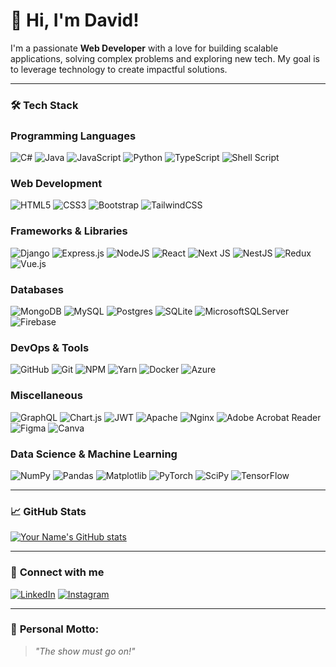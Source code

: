 # 👋 Hi, I'm David!

I'm a passionate **Web Developer** with a love for building scalable applications, solving complex problems and exploring new tech. My goal is to leverage technology to create impactful solutions.

---

### 🛠️ **Tech Stack**

### Programming Languages
![C#](https://img.shields.io/badge/c%23-%23239120.svg?style=flat&logo=csharp&logoColor=white) 
![Java](https://img.shields.io/badge/java-%23ED8B00.svg?style=flat&logo=openjdk&logoColor=white) 
![JavaScript](https://img.shields.io/badge/javascript-%23323330.svg?style=flat&logo=javascript&logoColor=%23F7DF1E) 
![Python](https://img.shields.io/badge/python-3670A0?style=flat&logo=python&logoColor=ffdd54) 
![TypeScript](https://img.shields.io/badge/typescript-%23007ACC.svg?style=flat&logo=typescript&logoColor=white) 
![Shell Script](https://img.shields.io/badge/shell_script-%23121011.svg?style=flat&logo=gnu-bash&logoColor=white)

### Web Development
![HTML5](https://img.shields.io/badge/html5-%23E34F26.svg?style=flat&logo=html5&logoColor=white) 
![CSS3](https://img.shields.io/badge/css3-%231572B6.svg?style=flat&logo=css3&logoColor=white) 
![Bootstrap](https://img.shields.io/badge/bootstrap-%238511FA.svg?style=flat&logo=bootstrap&logoColor=white) 
![TailwindCSS](https://img.shields.io/badge/tailwindcss-%2338B2AC.svg?style=flat&logo=tailwind-css&logoColor=white)

### Frameworks & Libraries
![Django](https://img.shields.io/badge/django-%23092E20.svg?style=flat&logo=django&logoColor=white) 
![Express.js](https://img.shields.io/badge/express.js-%23404d59.svg?style=flat&logo=express&logoColor=%2361DAFB) 
![NodeJS](https://img.shields.io/badge/node.js-6DA55F?style=flat&logo=node.js&logoColor=white) 
![React](https://img.shields.io/badge/react-%2320232a.svg?style=flat&logo=react&logoColor=%2361DAFB) 
![Next JS](https://img.shields.io/badge/Next-black?style=flat&logo=next.js&logoColor=white) 
![NestJS](https://img.shields.io/badge/nestjs-%23E0234E.svg?style=flat&logo=nestjs&logoColor=white) 
![Redux](https://img.shields.io/badge/redux-%23593d88.svg?style=flat&logo=redux&logoColor=white) 
![Vue.js](https://img.shields.io/badge/vue.js-%2335495e.svg?style=flat&logo=vuedotjs&logoColor=%234FC08D)

### Databases
![MongoDB](https://img.shields.io/badge/MongoDB-%234ea94b.svg?style=flat&logo=mongodb&logoColor=white) 
![MySQL](https://img.shields.io/badge/mysql-4479A1.svg?style=flat&logo=mysql&logoColor=white) 
![Postgres](https://img.shields.io/badge/postgres-%23316192.svg?style=flat&logo=postgresql&logoColor=white) 
![SQLite](https://img.shields.io/badge/sqlite-%2307405e.svg?style=flat&logo=sqlite&logoColor=white) 
![MicrosoftSQLServer](https://img.shields.io/badge/Microsoft%20SQL%20Server-CC2927?style=flat&logo=microsoft%20sql%20server&logoColor=white) 
![Firebase](https://img.shields.io/badge/firebase-a08021?style=flat&logo=firebase&logoColor=ffcd34)

### DevOps & Tools
![GitHub](https://img.shields.io/badge/github-%23121011.svg?style=flat&logo=github&logoColor=white) 
![Git](https://img.shields.io/badge/git-%23F05033.svg?style=flat&logo=git&logoColor=white) 
![NPM](https://img.shields.io/badge/NPM-%23CB3837.svg?style=flat&logo=npm&logoColor=white) 
![Yarn](https://img.shields.io/badge/yarn-%232C8EBB.svg?style=flat&logo=yarn&logoColor=white) 
![Docker](https://img.shields.io/badge/docker-%232496ED.svg?style=flat&logo=docker&logoColor=white) 
![Azure](https://img.shields.io/badge/azure-%230072C6.svg?style=flat&logo=microsoftazure&logoColor=white)

### Miscellaneous
![GraphQL](https://img.shields.io/badge/-GraphQL-E10098?style=flat&logo=graphql&logoColor=white) 
![Chart.js](https://img.shields.io/badge/chart.js-F5788D.svg?style=flat&logo=chart.js&logoColor=white) 
![JWT](https://img.shields.io/badge/JWT-black?style=flat&logo=JSON%20web%20tokens) 
![Apache](https://img.shields.io/badge/apache-%23D42029.svg?style=flat&logo=apache&logoColor=white) 
![Nginx](https://img.shields.io/badge/nginx-%23009639.svg?style=flat&logo=nginx&logoColor=white) 
![Adobe Acrobat Reader](https://img.shields.io/badge/Adobe%20Acrobat%20Reader-EC1C24.svg?style=flat&logo=Adobe%20Acrobat%20Reader&logoColor=white) 
![Figma](https://img.shields.io/badge/figma-%23F24E1E.svg?style=flat&logo=figma&logoColor=white) 
![Canva](https://img.shields.io/badge/Canva-%2300C4CC.svg?style=flat&logo=Canva&logoColor=white)

### Data Science & Machine Learning
![NumPy](https://img.shields.io/badge/numpy-%23013243.svg?style=flat&logo=numpy&logoColor=white) 
![Pandas](https://img.shields.io/badge/pandas-%23150458.svg?style=flat&logo=pandas&logoColor=white) 
![Matplotlib](https://img.shields.io/badge/Matplotlib-%23ffffff.svg?style=flat&logo=Matplotlib&logoColor=black) 
![PyTorch](https://img.shields.io/badge/PyTorch-%23EE4C2C.svg?style=flat&logo=PyTorch&logoColor=white) 
![SciPy](https://img.shields.io/badge/SciPy-%230C55A5.svg?style=flat&logo=scipy&logoColor=white) 
![TensorFlow](https://img.shields.io/badge/TensorFlow-%23FF6F00.svg?style=flat&logo=TensorFlow&logoColor=white)

---

### 📈 **GitHub Stats**
[![Your Name's GitHub stats](https://github-readme-stats.vercel.app/api?username=YourGitHubUsername&show_icons=true&theme=radical)](https://github.com/YourGitHubUsername)

---

### 🔗 **Connect with me**

[![LinkedIn](https://img.shields.io/badge/LinkedIn-%230077B5.svg?style=flat&logo=linkedin&logoColor=white)](www.linkedin.com/in/david-hartmann-973082335)
[![Instagram](https://img.shields.io/badge/Instagram-%23E1306C.svg?style=flat&logo=instagram&logoColor=white)](https://www.instagram.com/dvd_hrtmnn)

---

### 🌟 **Personal Motto:**
> _"The show must go on!"_



